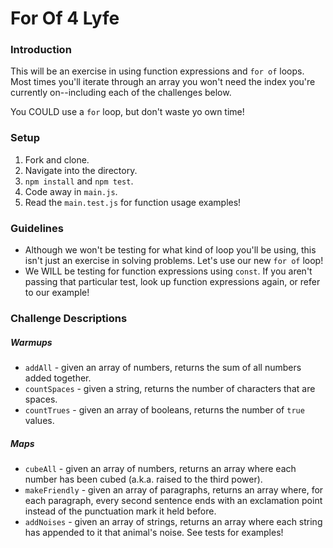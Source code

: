 # For Of 4 Lyfe

### Introduction

This will be an exercise in using function expressions and `for of` loops. Most times you'll iterate through an array you won't need the index you're currently on--including each of the challenges below.

You COULD use a `for` loop, but don't waste yo own time!


### Setup

1. Fork and clone.
2. Navigate into the directory.
3. `npm install` and `npm test`.
4. Code away in `main.js`.
5. Read the `main.test.js` for function usage examples!


### Guidelines

* Although we won't be testing for what kind of loop you'll be using, this isn't just an exercise in solving problems. Let's use our new `for of` loop!
* We WILL be testing for function expressions using `const`. If you aren't passing that particular test, look up function expressions again, or refer to our example!


### Challenge Descriptions

##### Warmups

* `addAll` - given an array of numbers, returns the sum of all numbers added together.
* `countSpaces` - given a string, returns the number of characters that are spaces.
* `countTrues` - given an array of booleans, returns the number of `true` values.


##### Maps

* `cubeAll` - given an array of numbers, returns an array where each number has been cubed (a.k.a. raised to the third power).
* `makeFriendly` - given an array of paragraphs, returns an array where, for each paragraph, every second sentence ends with an exclamation point instead of the punctuation mark it held before.
* `addNoises` - given an array of strings, returns an array where each string has appended to it that animal's noise. See tests for examples!
